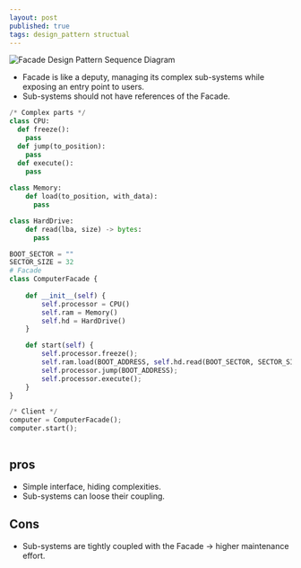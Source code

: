 ```yaml
---
layout: post
published: true
tags: design_pattern structual
---
```


![Facade Design Pattern Sequence Diagram](https://upload.wikimedia.org/wikipedia/commons/thumb/3/3d/Facade_Design_Pattern_Sequence_Diagram_UML.svg/350px-Facade_Design_Pattern_Sequence_Diagram_UML.svg.png)

- Facade is like a deputy, managing its complex sub-systems while exposing an entry point to users.
- Sub-systems should not have references of the Facade.

```python
/* Complex parts */
class CPU:
  def freeze():
    pass
  def jump(to_position):
    pass
  def execute():
    pass
  
class Memory:
    def load(to_position, with_data):
      pass

class HardDrive:
    def read(lba, size) -> bytes:
      pass

BOOT_SECTOR = ""
SECTOR_SIZE = 32
# Facade
class ComputerFacade {
    
    def __init__(self) {
        self.processor = CPU()
        self.ram = Memory()
        self.hd = HardDrive()
    }

    def start(self) {
        self.processor.freeze();
        self.ram.load(BOOT_ADDRESS, self.hd.read(BOOT_SECTOR, SECTOR_SIZE));
        self.processor.jump(BOOT_ADDRESS);
        self.processor.execute();
    }
}

/* Client */
computer = ComputerFacade();
computer.start();
  
```



## pros

- Simple interface, hiding complexities.
- Sub-systems can loose their coupling.



## Cons

- Sub-systems are tightly coupled with the Facade -> higher maintenance effort.

